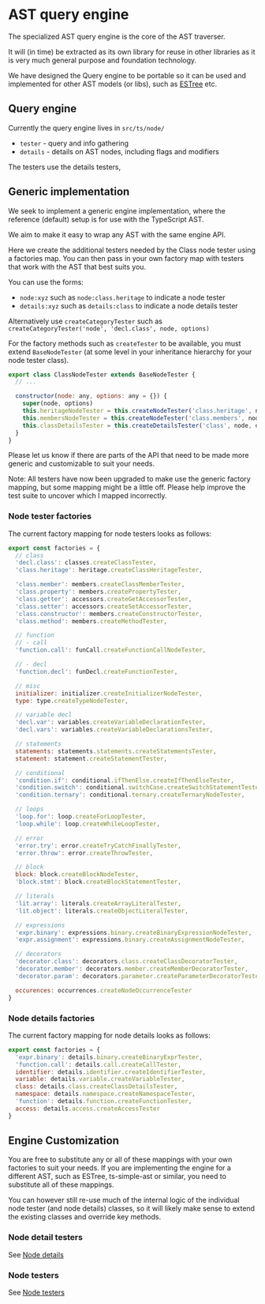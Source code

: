 # AST query engine

The specialized AST query engine is the core of the AST traverser.

It will (in time) be extracted as its own library for reuse in other libraries as it is very much general purpose and foundation technology.

We have designed the Query engine to be portable so it can be used and implemented for other AST models (or libs), such as [ESTree](https://github.com/estree/estree) etc.

## Query engine

Currently the query engine lives in `src/ts/node/`

- `tester` - query and info gathering
- `details` - details on AST nodes, including flags and modifiers

The testers use the details testers,

## Generic implementation

We seek to implement a generic engine implementation, where the reference (default) setup is for use with the TypeScript AST.

We aim to make it easy to wrap any AST with the same engine API.

Here we create the additional testers needed by the Class node tester using a factories map.
You can then pass in your own factory map with testers that work with the AST that best suits you.

You can use the forms:

- `node:xyz` such as `node:class.heritage` to indicate a node tester
- `details:xyz` such as `details:class` to indicate a node details tester

Alternatively use `createCategoryTester` such as `createCategoryTester('node', 'decl.class', node, options)`

For the factory methods such as `createTester` to be available, you must extend `BaseNodeTester` (at some level in your inheritance hierarchy for your node tester class).

```js
export class ClassNodeTester extends BaseNodeTester {
  // ...

  constructor(node: any, options: any = {}) {
    super(node, options)
    this.heritageNodeTester = this.createNodeTester('class.heritage', node, options)
    this.membersNodeTester = this.createNodeTester('class.members', node, options)
    this.classDetailsTester = this.createDetailsTester('class', node, options)
  }
}
```

Please let us know if there are parts of the API that need to be made more generic and customizable to suit your needs.

Note: All testers have now been upgraded to make use the generic factory mapping, but some mapping might be a little off. Please help improve the test suite to uncover which I mapped incorrectly.

### Node tester factories

The current factory mapping for node testers looks as follows:

```js
export const factories = {
  // class
  'decl.class': classes.createClassTester,
  'class.heritage': heritage.createClassHeritageTester,

  'class.member': members.createClassMemberTester,
  'class.property': members.createPropertyTester,
  'class.getter': accessors.createGetAccessorTester,
  'class.setter': accessors.createSetAccessorTester,
  'class.constructor': members.createConstructorTester,
  'class.method': members.createMethodTester,

  // function
  // - call
  'function.call': funCall.createFunctionCallNodeTester,

  // - decl
  'function.decl': funDecl.createFunctionTester,

  // misc
  initializer: initializer.createInitializerNodeTester,
  type: type.createTypeNodeTester,

  // variable decl
  'decl.var': variables.createVariableDeclarationTester,
  'decl.vars': variables.createVariableDeclarationsTester,

  // statements
  statements: statements.statements.createStatementsTester,
  statement: statement.createStatementTester,

  // conditional
  'condition.if': conditional.ifThenElse.createIfThenElseTester,
  'condition.switch': conditional.switchCase.createSwitchStatementTester,
  'condition.ternary': conditional.ternary.createTernaryNodeTester,

  // loops
  'loop.for': loop.createForLoopTester,
  'loop.while': loop.createWhileLoopTester,

  // error
  'error.try': error.createTryCatchFinallyTester,
  'error.throw': error.createThrowTester,

  // block
  block: block.createBlockNodeTester,
  'block.stmt': block.createBlockStatementTester,

  // literals
  'lit.array': literals.createArrayLiteralTester,
  'lit.object': literals.createObjectLiteralTester,

  // expressions
  'expr.binary': expressions.binary.createBinaryExpressionNodeTester,
  'expr.assignment': expressions.binary.createAssignmentNodeTester,

  // decorators
  'decorator.class': decorators.class.createClassDecoratorTester,
  'decorator.member': decorators.member.createMemberDecoratorTester,
  'decorator.param': decorators.parameter.createParameterDecoratorTester,

  occurences: occurrences.createNodeOccurrenceTester
}
```

### Node details factories

The current factory mapping for node details looks as follows:

```js
export const factories = {
  'expr.binary': details.binary.createBinaryExprTester,
  'function.call': details.call.createCallTester,
  identifier: details.identifier.createIdentifierTester,
  variable: details.variable.createVariableTester,
  class: details.class.createClassDetailsTester,
  namespace: details.namespace.createNamespaceTester,
  'function': details.function.createFunctionTester,
  access: details.access.createAccessTester
}
```

## Engine Customization

You are free to substitute any or all of these mappings with your own factories to suit your needs. If you are implementing the engine for a different AST, such as ESTree, ts-simple-ast or similar, you need to substitute all of these mappings.

You can however still re-use much of the internal logic of the individual node tester (and node details) classes, so it will likely make sense to extend the existing classes and override key methods.

### Node detail testers

See [Node details](node-details.md)

### Node testers

See [Node testers](node-testers.md)
